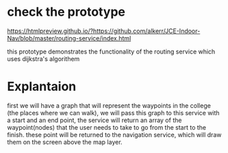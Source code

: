# check the prototype
https://htmlpreview.github.io/?https://github.com/alkerr/JCE-Indoor-Nav/blob/master/routing-service/index.html


this prototype demonstrates the functionality of the routing service which uses dijkstra's algorithem

# Explantaion 
first we will have a graph that will represent the waypoints in the college (the places where we can walk), we will pass this graph to this service with a start and an end point, the service will return an array of the waypoint(nodes) that the user needs to take to go from the start to the finish. these point will be returned to the navigation service, which will draw them on the screen above the map layer.
